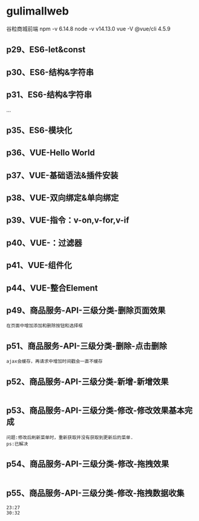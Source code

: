 # gulimallweb
谷粒商城前端
npm -v
6.14.8
node -v
v14.13.0
vue -V
@vue/cli 4.5.9

## p29、ES6-let&const

## p30、ES6-结构&字符串

## p31、ES6-结构&字符串
...
## p35、ES6-模块化

## p36、VUE-Hello World

## p37、VUE-基础语法&插件安装

## p38、VUE-双向绑定&单向绑定

## p39、VUE-指令：v-on,v-for,v-if

## p40、VUE-：过滤器

## p41、VUE-组件化

## p44、VUE-整合Element

## p49、商品服务-API-三级分类-删除页面效果
```
在页面中增加添加和删除按钮和选择框
```
## p51、商品服务-API-三级分类-删除-点击删除
```
ajax会缓存，再请求中增加时间戳会一直不缓存
```
## p52、商品服务-API-三级分类-新增-新增效果
```
```
## p53、商品服务-API-三级分类-修改-修改效果基本完成
```
问题:修改后刷新菜单时，重新获取并没有获取到更新后的菜单.
ps:已解决
```
## p54、商品服务-API-三级分类-修改-拖拽效果
```
```
## p55、商品服务-API-三级分类-修改-拖拽数据收集
```
23:27
30:32

```




